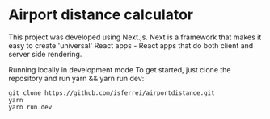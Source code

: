 # Airport distance calculator
 

This project was developed using Next.js. 
Next is a framework that makes it easy to create 'universal' React apps - React apps that do both client and server side rendering.


Running locally in development mode
To get started, just clone the repository and run yarn && yarn run dev:

```
git clone https://github.com/isferrei/airportdistance.git
yarn
yarn run dev 
```
